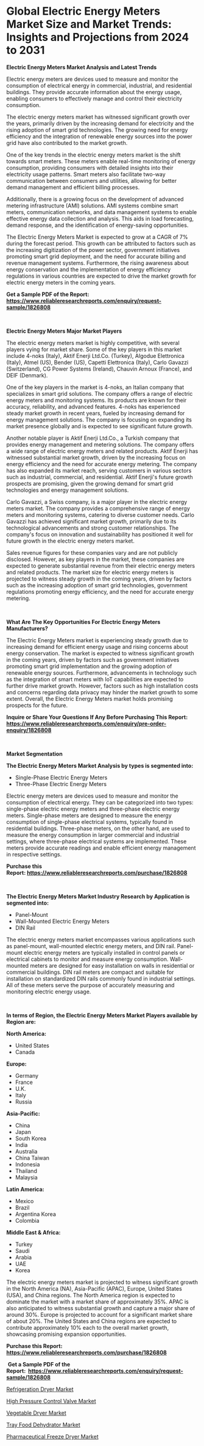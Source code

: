 <p><h1>Global Electric Energy Meters Market Size and Market Trends: Insights and Projections from 2024 to 2031</h1></p><p><strong>Electric Energy Meters Market Analysis and Latest Trends</strong></p>
<p><p>Electric energy meters are devices used to measure and monitor the consumption of electrical energy in commercial, industrial, and residential buildings. They provide accurate information about the energy usage, enabling consumers to effectively manage and control their electricity consumption.</p><p>The electric energy meters market has witnessed significant growth over the years, primarily driven by the increasing demand for electricity and the rising adoption of smart grid technologies. The growing need for energy efficiency and the integration of renewable energy sources into the power grid have also contributed to the market growth.</p><p>One of the key trends in the electric energy meters market is the shift towards smart meters. These meters enable real-time monitoring of energy consumption, providing consumers with detailed insights into their electricity usage patterns. Smart meters also facilitate two-way communication between consumers and utilities, allowing for better demand management and efficient billing processes.</p><p>Additionally, there is a growing focus on the development of advanced metering infrastructure (AMI) solutions. AMI systems combine smart meters, communication networks, and data management systems to enable effective energy data collection and analysis. This aids in load forecasting, demand response, and the identification of energy-saving opportunities.</p><p>The Electric Energy Meters Market is expected to grow at a CAGR of 7% during the forecast period. This growth can be attributed to factors such as the increasing digitization of the power sector, government initiatives promoting smart grid deployment, and the need for accurate billing and revenue management systems. Furthermore, the rising awareness about energy conservation and the implementation of energy efficiency regulations in various countries are expected to drive the market growth for electric energy meters in the coming years.</p></p>
<p><strong>Get a Sample PDF of the Report:&nbsp; <a href="https://www.reliableresearchreports.com/enquiry/request-sample/1826808">https://www.reliableresearchreports.com/enquiry/request-sample/1826808</a></strong></p>
<p>&nbsp;</p>
<p><strong>Electric Energy Meters Major Market Players</strong></p>
<p><p>The electric energy meters market is highly competitive, with several players vying for market share. Some of the key players in this market include 4-noks (Italy), Aktif Enerji Ltd.Co. (Turkey), Algodue Elettronica (Italy), Atmel (US), Bender (US), Capetti Elettronica (Italy), Carlo Gavazzi (Switzerland), CG Power Systems (Ireland), Chauvin Arnoux (France), and DEIF (Denmark).</p><p>One of the key players in the market is 4-noks, an Italian company that specializes in smart grid solutions. The company offers a range of electric energy meters and monitoring systems. Its products are known for their accuracy, reliability, and advanced features. 4-noks has experienced steady market growth in recent years, fueled by increasing demand for energy management solutions. The company is focusing on expanding its market presence globally and is expected to see significant future growth.</p><p>Another notable player is Aktif Enerji Ltd.Co., a Turkish company that provides energy management and metering solutions. The company offers a wide range of electric energy meters and related products. Aktif Enerji has witnessed substantial market growth, driven by the increasing focus on energy efficiency and the need for accurate energy metering. The company has also expanded its market reach, serving customers in various sectors such as industrial, commercial, and residential. Aktif Enerji's future growth prospects are promising, given the growing demand for smart grid technologies and energy management solutions.</p><p>Carlo Gavazzi, a Swiss company, is a major player in the electric energy meters market. The company provides a comprehensive range of energy meters and monitoring systems, catering to diverse customer needs. Carlo Gavazzi has achieved significant market growth, primarily due to its technological advancements and strong customer relationships. The company's focus on innovation and sustainability has positioned it well for future growth in the electric energy meters market.</p><p>Sales revenue figures for these companies vary and are not publicly disclosed. However, as key players in the market, these companies are expected to generate substantial revenue from their electric energy meters and related products. The market size for electric energy meters is projected to witness steady growth in the coming years, driven by factors such as the increasing adoption of smart grid technologies, government regulations promoting energy efficiency, and the need for accurate energy metering.</p></p>
<p>&nbsp;</p>
<p><strong>What Are The Key Opportunities For Electric Energy Meters Manufacturers?</strong></p>
<p><p>The Electric Energy Meters market is experiencing steady growth due to increasing demand for efficient energy usage and rising concerns about energy conservation. The market is expected to witness significant growth in the coming years, driven by factors such as government initiatives promoting smart grid implementation and the growing adoption of renewable energy sources. Furthermore, advancements in technology such as the integration of smart meters with IoT capabilities are expected to further drive market growth. However, factors such as high installation costs and concerns regarding data privacy may hinder the market growth to some extent. Overall, the Electric Energy Meters market holds promising prospects for the future.</p></p>
<p><strong>Inquire or Share Your Questions If Any Before Purchasing This Report: <a href="https://www.reliableresearchreports.com/enquiry/pre-order-enquiry/1826808">https://www.reliableresearchreports.com/enquiry/pre-order-enquiry/1826808</a></strong></p>
<p>&nbsp;</p>
<p><strong>Market Segmentation</strong></p>
<p><strong>The Electric Energy Meters Market Analysis by types is segmented into:</strong></p>
<p><ul><li>Single-Phase Electric Energy Meters</li><li>Three-Phase Electric Energy Meters</li></ul></p>
<p><p>Electric energy meters are devices used to measure and monitor the consumption of electrical energy. They can be categorized into two types: single-phase electric energy meters and three-phase electric energy meters. Single-phase meters are designed to measure the energy consumption of single-phase electrical systems, typically found in residential buildings. Three-phase meters, on the other hand, are used to measure the energy consumption in larger commercial and industrial settings, where three-phase electrical systems are implemented. These meters provide accurate readings and enable efficient energy management in respective settings.</p></p>
<p><strong>Purchase this Report:&nbsp;<a href="https://www.reliableresearchreports.com/purchase/1826808">https://www.reliableresearchreports.com/purchase/1826808</a></strong></p>
<p>&nbsp;</p>
<p><strong>The Electric Energy Meters Market Industry Research by Application is segmented into:</strong></p>
<p><ul><li>Panel-Mount</li><li>Wall-Mounted Electric Energy Meters</li><li>DIN Rail</li></ul></p>
<p><p>The electric energy meters market encompasses various applications such as panel-mount, wall-mounted electric energy meters, and DIN rail. Panel-mount electric energy meters are typically installed in control panels or electrical cabinets to monitor and measure energy consumption. Wall-mounted meters are designed for easy installation on walls in residential or commercial buildings. DIN rail meters are compact and suitable for installation on standardized DIN rails commonly found in industrial settings. All of these meters serve the purpose of accurately measuring and monitoring electric energy usage.</p></p>
<p>&nbsp;</p>
<p><strong>In terms of Region, the Electric Energy Meters Market Players available by Region are:</strong></p>
<p>
    <p> <strong> North America: </strong>
        <ul>
            <li>United States</li>
            <li>Canada</li>
        </ul>
        </p> 
    <p> <strong> Europe: </strong>
        <ul>
            <li>Germany</li>
            <li>France</li>
            <li>U.K.</li>
            <li>Italy</li>
            <li>Russia</li>
        </ul>
        </p> 
    <p> <strong> Asia-Pacific: </strong>
        <ul>
            <li>China</li>
            <li>Japan</li>
            <li>South Korea</li>
            <li>India</li>
            <li>Australia</li>
            <li>China Taiwan</li>
            <li>Indonesia</li>
            <li>Thailand</li>
            <li>Malaysia</li>
        </ul>
        </p> 
    <p> <strong> Latin America: </strong>
        <ul>
            <li>Mexico</li>
            <li>Brazil</li>
            <li>Argentina Korea</li>
            <li>Colombia</li>
        </ul>
        </p> 
    <p> <strong> Middle East & Africa: </strong>
        <ul>
            <li>Turkey</li>
            <li>Saudi</li>
            <li>Arabia</li>
            <li>UAE</li>
            <li>Korea</li>
        </ul>
    </p>
    </p>
<p><p>The electric energy meters market is projected to witness significant growth in the North America (NA), Asia-Pacific (APAC), Europe, United States (USA), and China regions. The North America region is expected to dominate the market with a market share of approximately 35%. APAC is also anticipated to witness substantial growth and capture a major share of around 30%. Europe is projected to account for a significant market share of about 20%. The United States and China regions are expected to contribute approximately 10% each to the overall market growth, showcasing promising expansion opportunities.</p></p>
<p><strong>Purchase this Report: <a href="https://www.reliableresearchreports.com/purchase/1826808">https://www.reliableresearchreports.com/purchase/1826808</a></strong></p>
<p>&nbsp;<strong>Get a Sample PDF of the Report:&nbsp;&nbsp;<a href="https://www.reliableresearchreports.com/enquiry/request-sample/1826808">https://www.reliableresearchreports.com/enquiry/request-sample/1826808</a></strong></p>
<p><strong></strong></p>
<p><p><a href="https://github.com/lylyparadise/Market-Research-Report-List-1/blob/main/refrigeration-dryer-market.md">Refrigeration Dryer Market</a></p><p><a href="https://github.com/mauripalmi/Market-Research-Report-List-1/blob/main/high-pressure-control-valve-market.md">High Pressure Control Valve Market</a></p><p><a href="https://github.com/globismark/Market-Research-Report-List-1/blob/main/vegetable-dryer-market.md">Vegetable Dryer Market</a></p><p><a href="https://github.com/angelajermaine/Market-Research-Report-List-1/blob/main/tray-food-dehydrator-market.md">Tray Food Dehydrator Market</a></p><p><a href="https://github.com/bmorecock/Market-Research-Report-List-1/blob/main/pharmaceutical-freeze-dryer-market.md">Pharmaceutical Freeze Dryer Market</a></p></p>